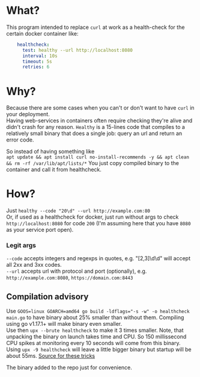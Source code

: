 # What?

This program intended to replace `curl` at work as a health-check for the certain docker container like:
```yaml
    healthcheck:
      test: healthy --url http://localhost:8080
      interval: 10s
      timeout: 5s
      retries: 6
```

# Why?

Because there are some cases when you can't or don't want to have `curl` in your deployment.  
Having web-services in containers often require checking they're alive and didn't crash for any reason.
`Healthy` is a 15-lines code that compiles to a relatively small binary that does a single job: query an url and return an error code.

So instead of having something like  
`apt update && apt install curl no-install-recommends -y && apt clean && rm -rf /var/lib/apt/lists/*`
You just copy compiled binary to the container and call it from healthcheck.
# How?

Just `healthy --code "20\d" --url http://example.com:80`  
Or, if used as a healthcheck for docker, just run without args to check `http://localhost:8080` for code `200` (I'm assuming here that you have `8080` as your service port open).  

### Legit args
`--code` accepts integers and regexps in quotes, e.g. "[2,3]\d\d" will accept all 2xx and 3xx codes.  
`--url` accepts url with protocol and port (optionally), e.g. `http://example.com:8080`, `https://domain.com:8443`

## Compilation advisory

Use `GOOS=linux GOARCH=amd64 go build -ldflags="-s -w" -o healthcheck main.go` to have binary about 25% smaller than without them. Compiling using go v1.17.1+ will make binary even smaller.  
Use then `upx --brute healthcheck` to make it 3 times smaller. Note, that unpacking the binary on launch takes time and CPU. So 150 millissecond CPU spikes at monitoring every 10 seconds will come from this binary.
Using `upx -9 healthcheck` will leave a little bigger binary but startup will be about 55ms.
[Source for these tricks](https://stackoverflow.com/questions/4523920/how-do-i-update-a-formula-with-homebrew)

The binary added to the repo just for convenience.